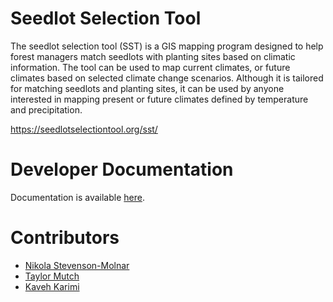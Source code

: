 # Seedlot Selection Tool

The seedlot selection tool (SST) is a GIS mapping program designed to help forest managers match seedlots with planting
sites based on climatic information. The tool can be used to map current climates, or future climates based on selected
climate change scenarios. Although it is tailored for matching seedlots and planting sites, it can be used by anyone
interested in mapping present or future climates defined by temperature and precipitation.

https://seedlotselectiontool.org/sst/

# Developer Documentation

Documentation is available [here](http://seedsource.readthedocs.io).

# Contributors

* [Nikola Stevenson-Molnar](https://github.com/nikmolnar)
* [Taylor Mutch](https://github.com/TaylorMutch)
* [Kaveh Karimi](https://github.com/ka7eh)
